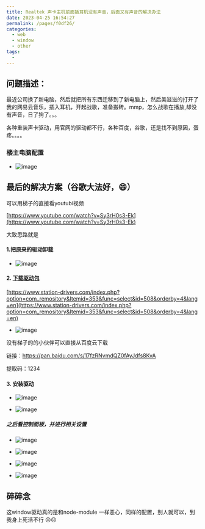 ```yaml
---
title: Realtek 声卡主机前面插耳机没有声音，后面又有声音的解决办法
date: 2023-04-25 16:54:27
permalink: /pages/f0df26/
categories:
  - web
  - window
  - other
tags:
  - 
---
```



## 问题描述：

最近公司换了新电脑，然后就把所有东西迁移到了新电脑上，然后美滋滋的打开了我的网易云音乐，插入耳机，开起战歌，准备搬砖。mmp，怎么战歌在播放,却没有声音，日了狗了。。。

各种重装声卡驱动，用官网的驱动都不行，各种百度，谷歌，还是找不到原因，蛋疼。。。。

### 楼主电脑配置

*   ![image](https://api2.mubu.com/v3/document_image/67693c4b-8a77-4c94-9d17-0f097e1ad670-2331693.jpg)

## 最后的解决方案（谷歌大法好，😄）

可以用梯子的直接看youtubi视频

[https://www.youtube.com/watch?v=Sy3rH0s3-Ek](https://www.youtube.com/watch?v=Sy3rH0s3-Ek)

大致思路就是

#### 1.把原来的驱动卸载

*   ![image](https://api2.mubu.com/v3/document_image/20bd021d-db3b-4a99-8d60-d1a7f1c861eb-2331693.jpg)
    

#### 2. [下载驱动包](https://www.station-drivers.com/index.php?option=com_remository&Itemid=353&func=select&id=508&orderby=4&lang=en)

[https://www.station-drivers.com/index.php?option=com_remository&Itemid=353&func=select&id=508&orderby=4&lang=en](https://www.station-drivers.com/index.php?option=com_remository&Itemid=353&func=select&id=508&orderby=4&lang=en)

*   ![image](https://api2.mubu.com/v3/document_image/98f00103-524c-4d6c-837c-af67627c8e8f-2331693.jpg)

没有梯子的的小伙伴可以直接从百度云下载

链接：https://pan.baidu.com/s/17fzRNvmdQZ0fAyJdfs8KvA

提取码：1234

#### 3. 安装驱动

*   ![image](https://api2.mubu.com/v3/document_image/ee070229-6ed2-4734-bfdc-d8a052986aa8-2331693.jpg)
    

*   ![image](https://api2.mubu.com/v3/document_image/8955e879-3346-4157-bfd8-13f21764dfc7-2331693.jpg)
    

##### 之后看控制面板，并进行相关设置

*   ![image](https://api2.mubu.com/v3/document_image/466fa2f9-5fa2-44a9-a1c9-de28a137a9c3-2331693.jpg)
    

*   ![image](https://api2.mubu.com/v3/document_image/116d73b9-df16-4d44-bffd-1eeff676c1bc-2331693.jpg)

*   ![image](https://api2.mubu.com/v3/document_image/93c1419e-7ce2-4ff1-9c2e-23b7e0be7044-2331693.jpg)
    

*   ![image](https://api2.mubu.com/v3/document_image/154115bf-e808-462b-83dc-8e90e4094cc5-2331693.jpg)

## 碎碎念

这window驱动真的是和node-module 一样恶心，同样的配置，别人就可以，到我身上死活不行 😣😣
